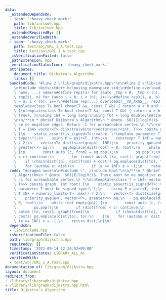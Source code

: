 ```yaml
---
data:
  _extendedDependsOn:
  - icon: ':heavy_check_mark:'
    path: lib/include.hpp
    title: lib/include.hpp
  _extendedRequiredBy: []
  _extendedVerifiedWith:
  - icon: ':heavy_check_mark:'
    path: test/aoj/GRL_1_A.test.cpp
    title: test/aoj/GRL_1_A.test.cpp
  _isVerificationFailed: false
  _pathExtension: hpp
  _verificationStatusIcon: ':heavy_check_mark:'
  attributes:
    document_title: Dijkstra's Algorithm
    links: []
  bundledCode: "#line 2 \"lib/graph/dijkstra.hpp\"\n\n#line 2 \"lib/include.hpp\"\n\
    \n#include <bits/stdc++.h>\nusing namespace std;\n#define overload3(_1, _2, _3,\
    \ name, ...) name\n#define rep1(n) for (auto _tmp = 0; _tmp < (n); _tmp++)\n#define\
    \ rep2(i, n) for (auto i = 0; i < (n); i++)\n#define rep3(i, a, b) for (auto i\
    \ = a; i < (b); i++)\n#define rep(...) overload3(__VA_ARGS__, rep3, rep2, rep1)(__VA_ARGS__)\n\
    template<class T> bool chmax(T &a, const T &b) { return a < b and (a = b, true);\
    \ }\ntemplate<class T> bool chmin(T &a, const T &b) { return a > b and (a = b,\
    \ true); }\nusing i64 = long long;\nusing f64 = long double;\n#line 4 \"lib/graph/dijkstra.hpp\"\
    \n\n/**\n * @brief Dijkstra's Algorithm\n * @note  $O(|E|log|V|)$. There must\
    \ be no negative edges. Return -1 for unreachable vertex.\n */\n\ntemplate<class\
    \ T = i64> vector<T> dijkstra(vector<vector<pair<int, T>>> const& graph, int root)\
    \ {\n    static_assert(is_signed<T>::value, \"template parameter T must be signed\
    \ type!\");\n    using P = pair<T, int>;\n    constexpr T INF = numeric_limits<T>::max()\
    \ / 2;\n    vector<T> dist(size(graph), INF);\n    priority_queue<P, vector<P>,\
    \ greater<>> pq;\n    pq.emplace(dist[root] = 0, root);\n    while (not empty(pq))\
    \ {\n        const auto [c, from] = pq.top();\n        pq.pop();\n        if (dist[from]\
    \ < c) continue;\n        for (const auto& [to, cost]: graph[from])\n        \
    \    if (chmin(dist[to], dist[from] + cost)) pq.emplace(dist[to], to);\n    }\n\
    \    for (auto&& e: dist)\n        if (e == INF) e = -1;\n    return dist;\n}\n"
  code: "#pragma once\n\n#include \"../include.hpp\"\n\n/**\n * @brief Dijkstra's\
    \ Algorithm\n * @note  $O(|E|log|V|)$. There must be no negative edges. Return\
    \ -1 for unreachable vertex.\n */\n\ntemplate<class T = i64> vector<T> dijkstra(vector<vector<pair<int,\
    \ T>>> const& graph, int root) {\n    static_assert(is_signed<T>::value, \"template\
    \ parameter T must be signed type!\");\n    using P = pair<T, int>;\n    constexpr\
    \ T INF = numeric_limits<T>::max() / 2;\n    vector<T> dist(size(graph), INF);\n\
    \    priority_queue<P, vector<P>, greater<>> pq;\n    pq.emplace(dist[root] =\
    \ 0, root);\n    while (not empty(pq)) {\n        const auto [c, from] = pq.top();\n\
    \        pq.pop();\n        if (dist[from] < c) continue;\n        for (const\
    \ auto& [to, cost]: graph[from])\n            if (chmin(dist[to], dist[from] +\
    \ cost)) pq.emplace(dist[to], to);\n    }\n    for (auto&& e: dist)\n        if\
    \ (e == INF) e = -1;\n    return dist;\n}\n"
  dependsOn:
  - lib/include.hpp
  isVerificationFile: false
  path: lib/graph/dijkstra.hpp
  requiredBy: []
  timestamp: '2021-09-14 22:20:52+09:00'
  verificationStatus: LIBRARY_ALL_AC
  verifiedWith:
  - test/aoj/GRL_1_A.test.cpp
documentation_of: lib/graph/dijkstra.hpp
layout: document
redirect_from:
- /library/lib/graph/dijkstra.hpp
- /library/lib/graph/dijkstra.hpp.html
title: Dijkstra's Algorithm
---
```

